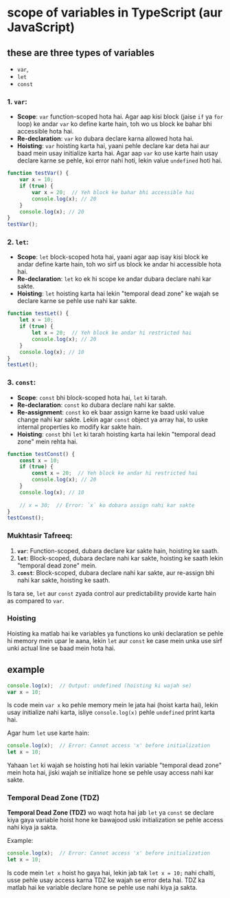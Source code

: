 # scope of variables in TypeScript (aur JavaScript)
## these are three types of variables
 * `var`,
 * `let`
 * `const`

### 1. **`var`**:
- **Scope**: `var` function-scoped hota hai. Agar aap kisi block (jaise `if` ya `for` loop) ke andar `var` ko define karte hain, toh wo us block ke bahar bhi accessible hota hai. 
- **Re-declaration**: `var` ko dubara declare karna allowed hota hai.
- **Hoisting**: `var` hoisting karta hai, yaani pehle declare kar deta hai aur baad mein usay initialize karta hai. Agar aap `var` ko use karte hain usay declare karne se pehle, koi error nahi hoti, lekin value `undefined` hoti hai.

```typescript
function testVar() {
    var x = 10;
    if (true) {
        var x = 20;  // Yeh block ke bahar bhi accessible hai
        console.log(x); // 20
    }
    console.log(x); // 20
}
testVar();
```

### 2. **`let`**:
- **Scope**: `let` block-scoped hota hai, yaani agar aap isay kisi block ke andar define karte hain, toh wo sirf us block ke andar hi accessible hota hai.
- **Re-declaration**: `let` ko ek hi scope ke andar dubara declare nahi kar sakte.
- **Hoisting**: `let` hoisting karta hai lekin "temporal dead zone" ke wajah se declare karne se pehle use nahi kar sakte.

```typescript
function testLet() {
    let x = 10;
    if (true) {
        let x = 20;  // Yeh block ke andar hi restricted hai
        console.log(x); // 20
    }
    console.log(x); // 10
}
testLet();
```

### 3. **`const`**:
- **Scope**: `const` bhi block-scoped hota hai, `let` ki tarah.
- **Re-declaration**: `const` ko dubara declare nahi kar sakte.
- **Re-assignment**: `const` ko ek baar assign karne ke baad uski value change nahi kar sakte. Lekin agar `const` object ya array hai, to uske internal properties ko modify kar sakte hain.
- **Hoisting**: `const` bhi `let` ki tarah hoisting karta hai lekin "temporal dead zone" mein rehta hai.

```typescript
function testConst() {
    const x = 10;
    if (true) {
        const x = 20;  // Yeh block ke andar hi restricted hai
        console.log(x); // 20
    }
    console.log(x); // 10
    
    // x = 30;  // Error: `x` ko dobara assign nahi kar sakte
}
testConst();
```

### Mukhtasir Tafreeq:
1. **`var`**: Function-scoped, dubara declare kar sakte hain, hoisting ke saath.
2. **`let`**: Block-scoped, dubara declare nahi kar sakte, hoisting ke saath lekin "temporal dead zone" mein.
3. **`const`**: Block-scoped, dubara declare nahi kar sakte, aur re-assign bhi nahi kar sakte, hoisting ke saath. 

Is tara se, `let` aur `const` zyada control aur predictability provide karte hain as compared to `var`.

### Hoisting
Hoisting ka matlab hai ke variables ya functions ko unki declaration se pehle hi memory mein upar le aana, lekin `let` aur `const` ke case mein unka use sirf unki actual line se baad mein hota hai.

## example


```typescript
console.log(x);  // Output: undefined (hoisting ki wajah se)
var x = 10;
```

Is code mein `var x` ko pehle memory mein le jata hai (hoist karta hai), lekin usay initialize nahi karta, isliye `console.log(x)` pehle `undefined` print karta hai.

Agar hum `let` use karte hain:

```typescript
console.log(x);  // Error: Cannot access 'x' before initialization
let x = 10;
```

Yahaan `let` ki wajah se hoisting hoti hai lekin variable "temporal dead zone" mein hota hai, jiski wajah se initialize hone se pehle usay access nahi kar sakte.

### Temporal Dead Zone (TDZ)
**Temporal Dead Zone (TDZ)** wo waqt hota hai jab `let` ya `const` se declare kiya gaya variable hoist hone ke bawajood uski initialization se pehle access nahi kiya ja sakta.

Example:

```typescript
console.log(x);  // Error: Cannot access 'x' before initialization
let x = 10;
```

Is code mein `let x` hoist ho gaya hai, lekin jab tak `let x = 10;` nahi chalti, usse pehle usay access karna TDZ ke wajah se error deta hai. TDZ ka matlab hai ke variable declare hone se pehle use nahi kiya ja sakta.